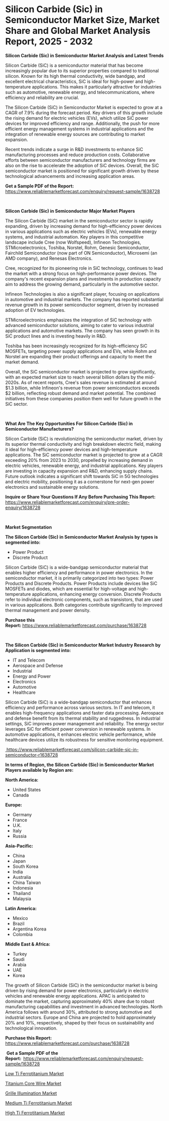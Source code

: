 <p><h1>Silicon Carbide (Sic) in Semiconductor Market Size, Market Share and Global Market Analysis Report, 2025 - 2032</h1></p><p><strong>Silicon Carbide (Sic) in Semiconductor Market Analysis and Latest Trends</strong></p>
<p><p>Silicon Carbide (SiC) is a semiconductor material that has become increasingly popular due to its superior properties compared to traditional silicon. Known for its high thermal conductivity, wide bandgap, and excellent electrical characteristics, SiC is ideal for high-power and high-temperature applications. This makes it particularly attractive for industries such as automotive, renewable energy, and telecommunications, where efficiency and reliability are crucial.</p><p>The Silicon Carbide (SiC) in Semiconductor Market is expected to grow at a CAGR of 7.9% during the forecast period. Key drivers of this growth include the rising demand for electric vehicles (EVs), which utilize SiC power devices for improved efficiency and range. Additionally, the push for more efficient energy management systems in industrial applications and the integration of renewable energy sources are contributing to market expansion.</p><p>Recent trends indicate a surge in R&D investments to enhance SiC manufacturing processes and reduce production costs. Collaborative efforts between semiconductor manufacturers and technology firms are also on the rise to accelerate the adoption of SiC devices. Overall, the SiC semiconductor market is positioned for significant growth driven by these technological advancements and increasing application areas.</p></p>
<p><strong>Get a Sample PDF of the Report:&nbsp;</strong> <a href="https://www.reliablemarketforecast.com/enquiry/request-sample/1638728?utm_campaign=1108&utm_medium=2&utm_source=Github&utm_content=ia&utm_term=23032025&utm_id=silicon-carbide-sic-in-semiconductor">https://www.reliablemarketforecast.com/enquiry/request-sample/1638728</a></p>
<p>&nbsp;</p>
<p><strong>Silicon Carbide (Sic) in Semiconductor Major Market Players</strong></p>
<p><p>The Silicon Carbide (SiC) market in the semiconductor sector is rapidly expanding, driven by increasing demand for high-efficiency power devices in various applications such as electric vehicles (EVs), renewable energy systems, and industrial automation. Key players in this competitive landscape include Cree (now Wolfspeed), Infineon Technologies, STMicroelectronics, Toshiba, Norstel, Rohm, Genesic Semiconductor, Fairchild Semiconductor (now part of ON Semiconductor), Microsemi (an AMD company), and Renesas Electronics.</p><p>Cree, recognized for its pioneering role in SiC technology, continues to lead the market with a strong focus on high-performance power devices. The company's recent expansion plans and investments in production capacity aim to address the growing demand, particularly in the automotive sector. </p><p>Infineon Technologies is also a significant player, focusing on applications in automotive and industrial markets. The company has reported substantial revenue growth in its power semiconductor segment, driven by increased adoption of EV technologies.</p><p>STMicroelectronics emphasizes the integration of SiC technology with advanced semiconductor solutions, aiming to cater to various industrial applications and automotive markets. The company has seen growth in its SiC product lines and is investing heavily in R&D.</p><p>Toshiba has been increasingly recognized for its high-efficiency SiC MOSFETs, targeting power supply applications and EVs, while Rohm and Norstel are expanding their product offerings and capacity to meet the market demand.</p><p>Overall, the SiC semiconductor market is projected to grow significantly, with an expected market size to reach several billion dollars by the mid-2020s. As of recent reports, Cree's sales revenue is estimated at around $1.3 billion, while Infineon's revenue from power semiconductors exceeds $2 billion, reflecting robust demand and market potential. The combined initiatives from these companies position them well for future growth in the SiC sector.</p></p>
<p>&nbsp;</p>
<p><strong>What Are The Key Opportunities For Silicon Carbide (Sic) in Semiconductor Manufacturers?</strong></p>
<p><p>Silicon Carbide (SiC) is revolutionizing the semiconductor market, driven by its superior thermal conductivity and high breakdown electric field, making it ideal for high-efficiency power devices and high-temperature applications. The SiC semiconductor market is projected to grow at a CAGR exceeding 20% from 2023 to 2030, propelled by increasing demand in electric vehicles, renewable energy, and industrial applications. Key players are investing in capacity expansion and R&D, enhancing supply chains. Future outlook indicates a significant shift towards SiC in 5G technologies and electric mobility, positioning it as a cornerstone for next-gen power electronics and sustainable energy solutions.</p></p>
<p><strong>Inquire or Share Your Questions If Any Before Purchasing This Report:</strong> <a href="https://www.reliablemarketforecast.com/enquiry/pre-order-enquiry/1638728?utm_campaign=1108&utm_medium=2&utm_source=Github&utm_content=ia&utm_term=23032025&utm_id=silicon-carbide-sic-in-semiconductor">https://www.reliablemarketforecast.com/enquiry/pre-order-enquiry/1638728</a></p>
<p>&nbsp;</p>
<p><strong>Market Segmentation</strong></p>
<p><strong>The Silicon Carbide (Sic) in Semiconductor Market Analysis by types is segmented into:</strong></p>
<p><ul><li>Power Product</li><li>Discrete Product</li></ul></p>
<p><p>Silicon Carbide (SiC) is a wide-bandgap semiconductor material that enables higher efficiency and performance in power electronics. In the semiconductor market, it is primarily categorized into two types: Power Products and Discrete Products. Power Products include devices like SiC MOSFETs and diodes, which are essential for high-voltage and high-temperature applications, enhancing energy conversion. Discrete Products refer to individual electronic components, such as transistors, that are used in various applications. Both categories contribute significantly to improved thermal management and power density.</p></p>
<p><strong>Purchase this Report:&nbsp;</strong><a href="https://www.reliablemarketforecast.com/purchase/1638728?utm_campaign=1108&utm_medium=2&utm_source=Github&utm_content=ia&utm_term=23032025&utm_id=silicon-carbide-sic-in-semiconductor">https://www.reliablemarketforecast.com/purchase/1638728</a></p>
<p>&nbsp;</p>
<p><strong>The Silicon Carbide (Sic) in Semiconductor Market Industry Research by Application is segmented into:</strong></p>
<p><ul><li>IT and Telecom</li><li>Aerospace and Defense</li><li>Industrial</li><li>Energy and Power</li><li>Electronics</li><li>Automotive</li><li>Healthcare</li></ul></p>
<p><p>Silicon Carbide (SiC) is a wide-bandgap semiconductor that enhances efficiency and performance across various sectors. In IT and telecom, it enables high-frequency applications and faster data processing. Aerospace and defense benefit from its thermal stability and ruggedness. In industrial settings, SiC improves power management and reliability. The energy sector leverages SiC for efficient power conversion in renewable systems. In automotive applications, it enhances electric vehicle performance, while healthcare devices utilize its robustness for sensitive monitoring equipment.</p></p>
<p><a href="https://www.reliablemarketforecast.com/silicon-carbide-sic-in-semiconductor-r1638728?utm_campaign=1108&utm_medium=2&utm_source=Github&utm_content=ia&utm_term=23032025&utm_id=silicon-carbide-sic-in-semiconductor">&nbsp;https://www.reliablemarketforecast.com/silicon-carbide-sic-in-semiconductor-r1638728</a></p>
<p><strong>In terms of Region, the Silicon Carbide (Sic) in Semiconductor Market Players available by Region are:</strong></p>
<p>
    <p> <strong> North America: </strong>
        <ul>
            <li>United States</li>
            <li>Canada</li>
        </ul>
        </p> 
    <p> <strong> Europe: </strong>
        <ul>
            <li>Germany</li>
            <li>France</li>
            <li>U.K.</li>
            <li>Italy</li>
            <li>Russia</li>
        </ul>
        </p> 
    <p> <strong> Asia-Pacific: </strong>
        <ul>
            <li>China</li>
            <li>Japan</li>
            <li>South Korea</li>
            <li>India</li>
            <li>Australia</li>
            <li>China Taiwan</li>
            <li>Indonesia</li>
            <li>Thailand</li>
            <li>Malaysia</li>
        </ul>
        </p> 
    <p> <strong> Latin America: </strong>
        <ul>
            <li>Mexico</li>
            <li>Brazil</li>
            <li>Argentina Korea</li>
            <li>Colombia</li>
        </ul>
        </p> 
    <p> <strong> Middle East & Africa: </strong>
        <ul>
            <li>Turkey</li>
            <li>Saudi</li>
            <li>Arabia</li>
            <li>UAE</li>
            <li>Korea</li>
        </ul>
    </p>
    </p>
<p><p>The growth of Silicon Carbide (SiC) in the semiconductor market is being driven by rising demand for power electronics, particularly in electric vehicles and renewable energy applications. APAC is anticipated to dominate the market, capturing approximately 40% share due to robust manufacturing capabilities and investment in advanced technologies. North America follows with around 30%, attributed to strong automotive and industrial sectors. Europe and China are projected to hold approximately 20% and 10%, respectively, shaped by their focus on sustainability and technological innovation.</p></p>
<p><strong>Purchase this Report: </strong><a href="https://www.reliablemarketforecast.com/purchase/1638728?utm_campaign=1108&utm_medium=2&utm_source=Github&utm_content=ia&utm_term=23032025&utm_id=silicon-carbide-sic-in-semiconductor">https://www.reliablemarketforecast.com/purchase/1638728</a></p>
<p>&nbsp;<strong>Get a Sample PDF of the Report:&nbsp;&nbsp;</strong><a href="https://www.reliablemarketforecast.com/enquiry/request-sample/1638728?utm_campaign=1108&utm_medium=2&utm_source=Github&utm_content=ia&utm_term=23032025&utm_id=silicon-carbide-sic-in-semiconductor">https://www.reliablemarketforecast.com/enquiry/request-sample/1638728</a></p>
<p><strong></strong></p>
<p><p><a href="https://github.com/fontshatintj/Market-Research-Report-List-1/blob/main/low-ti-ferrotitanium-market.md?utm_campaign=1108&utm_medium=2&utm_source=Github&utm_content=ia&utm_term=23032025&utm_id=silicon-carbide-sic-in-semiconductor">Low Ti Ferrotitanium Market</a></p><p><a href="https://github.com/etapaqanee/Market-Research-Report-List-1/blob/main/titanium-core-wire-market.md?utm_campaign=1108&utm_medium=2&utm_source=Github&utm_content=ia&utm_term=23032025&utm_id=silicon-carbide-sic-in-semiconductor">Titanium Core Wire Market</a></p><p><a href="https://github.com/winjelequegt/Market-Research-Report-List-1/blob/main/grille-illumination-market.md?utm_campaign=1108&utm_medium=2&utm_source=Github&utm_content=ia&utm_term=23032025&utm_id=silicon-carbide-sic-in-semiconductor">Grille Illumination Market</a></p><p><a href="https://github.com/wilzeryammy/Market-Research-Report-List-1/blob/main/medium-ti-ferrotitanium-market.md?utm_campaign=1108&utm_medium=2&utm_source=Github&utm_content=ia&utm_term=23032025&utm_id=silicon-carbide-sic-in-semiconductor">Medium Ti Ferrotitanium Market</a></p><p><a href="https://github.com/firdwsermald/Market-Research-Report-List-1/blob/main/high-ti-ferrotitanium-market.md?utm_campaign=1108&utm_medium=2&utm_source=Github&utm_content=ia&utm_term=23032025&utm_id=silicon-carbide-sic-in-semiconductor">High Ti Ferrotitanium Market</a></p></p>